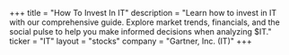 +++
title = "How To Invest In IT"
description = "Learn how to invest in IT with our comprehensive guide. Explore market trends, financials, and the social pulse to help you make informed decisions when analyzing $IT."
ticker = "IT"
layout = "stocks"
company = "Gartner, Inc. (IT)"
+++

